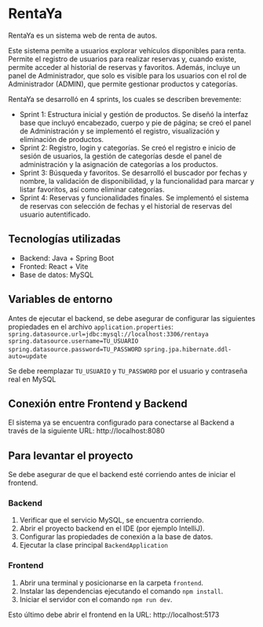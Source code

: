 # RentaYa

RentaYa es un sistema web de renta de autos. 

Este sistema pemite a usuarios explorar vehículos disponibles para renta. Permite el registro de usuarios para realizar reservas y, cuando existe, permite acceder al historial de reservas y favoritos. Además, incluye un panel de Administrador, que solo es visible para los usuarios con el rol de Administrador (ADMIN), que permite gestionar productos y categorías. 

RentaYa se desarrolló en 4 sprints, los cuales se describen brevemente:
* Sprint 1: Estructura inicial y gestión de productos. Se diseñó la interfaz base que incluyó encabezado, cuerpo y pie de página; se creó el panel de Administración y se implementó el registro, visualización y eliminación de productos.
* Sprint 2: Registro, login y categorías. Se creó el registro e inicio de sesión de usuarios, la gestión de categorías desde el panel de administración y la asignación de categorías a los productos.
* Sprint 3: Búsqueda y favoritos. Se desarrolló el buscador por fechas y nombre, la validación de disponibilidad, y la funcionalidad para marcar y listar favoritos, así como eliminar categorías.
* Sprint 4: Reservas y funcionalidades finales. Se implementó el sistema de reservas con selección de fechas y el historial de reservas del usuario autentificado. 


## Tecnologías utilizadas
* Backend: Java + Spring Boot
* Fronted: React + Vite
* Base de datos: MySQL

## Variables de entorno
Antes de ejecutar el backend, se debe asegurar de configurar las siguientes propiedades en el archivo `application.properties`:
`spring.datasource.url=jdbc:mysql://localhost:3306/rentaya`
`spring.datasource.username=TU_USUARIO`
`spring.datasource.password=TU_PASSWORD`
`spring.jpa.hibernate.ddl-auto=update`

Se debe reemplazar `TU_USUARIO` y `TU_PASSWORD` por el usuario y contraseña real en MySQL

## Conexión entre Frontend y Backend
El sistema ya se encuentra configurado para conectarse al Backend a través de la siguiente URL: http://localhost:8080


## Para levantar el proyecto

Se debe asegurar de que el backend esté corriendo antes de iniciar el frontend.

### Backend
1. Verificar que el servicio MySQL, se encuentra corriendo.
2. Abrir el proyecto backend en el IDE (por ejemplo IntelliJ).
3. Configurar las propiedades de conexión a la base de datos.
4. Ejecutar la clase principal `BackendApplication`

### Frontend
1. Abrir una terminal y posicionarse en la carpeta `frontend`.
2. Instalar las dependencias ejecutando el comando `npm install`.
3. Iniciar el servidor con el comando `npm run dev`.

Esto último debe abrir el frontend en la URL: http://localhost:5173

